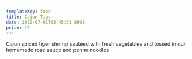 ```yaml
---
templateKey: food
title: Cajun Tiger
date: 2020-07-01T03:45:31.899Z
price: 19
---
```


Cajun spiced tiger shrimp sautéed with fresh vegetables and tossed in our homemade rose sauce and penne noodles
